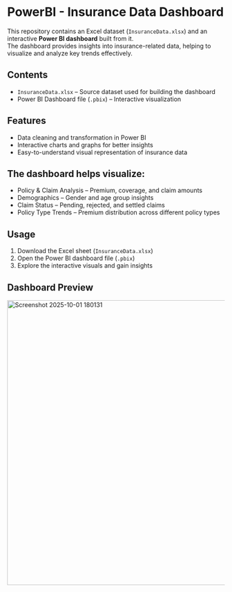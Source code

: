 # PowerBI - Insurance Data Dashboard

This repository contains an Excel dataset (`InsuranceData.xlsx`) and an interactive **Power BI dashboard** built from it.  
The dashboard provides insights into insurance-related data, helping to visualize and analyze key trends effectively.  

## Contents
- `InsuranceData.xlsx` – Source dataset used for building the dashboard  
- Power BI Dashboard file (`.pbix`) – Interactive visualization  

## Features
- Data cleaning and transformation in Power BI  
- Interactive charts and graphs for better insights  
- Easy-to-understand visual representation of insurance data

## The dashboard helps visualize:
- Policy & Claim Analysis – Premium, coverage, and claim amounts
- Demographics – Gender and age group insights
- Claim Status – Pending, rejected, and settled claims
- Policy Type Trends – Premium distribution across different policy types

## Usage
1. Download the Excel sheet (`InsuranceData.xlsx`)  
2. Open the Power BI dashboard file (`.pbix`) 
3. Explore the interactive visuals and gain insights  

## Dashboard Preview
<img width="1181" height="659" alt="Screenshot 2025-10-01 180131" src="https://github.com/user-attachments/assets/033650c3-17e9-475f-a8a4-c15578e633c2" />

